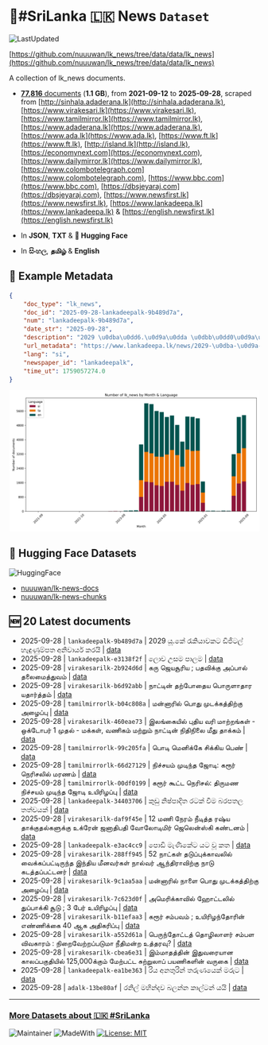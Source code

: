 # 📄#SriLanka 🇱🇰 News `Dataset`

![LastUpdated](https://img.shields.io/badge/last_updated-2025--09--28_16:39:29-green)

[https://github.com/nuuuwan/lk_news/tree/data/data/lk_news](https://github.com/nuuuwan/lk_news/tree/data/data/lk_news)

A collection of lk_news documents.

- [**77,816** documents](https://github.com/nuuuwan/lk_news/tree/data/data/lk_news) (**1.1 GB**), from **2021-09-12** to **2025-09-28**, scraped from [http://sinhala.adaderana.lk](http://sinhala.adaderana.lk), [https://www.virakesari.lk](https://www.virakesari.lk), [https://www.tamilmirror.lk](https://www.tamilmirror.lk), [https://www.adaderana.lk](https://www.adaderana.lk), [https://www.ada.lk](https://www.ada.lk), [https://www.ft.lk](https://www.ft.lk), [http://island.lk](http://island.lk), [https://economynext.com](https://economynext.com), [https://www.dailymirror.lk](https://www.dailymirror.lk), [https://www.colombotelegraph.com](https://www.colombotelegraph.com), [https://www.bbc.com](https://www.bbc.com), [https://dbsjeyaraj.com](https://dbsjeyaraj.com), [https://www.newsfirst.lk](https://www.newsfirst.lk), [https://www.lankadeepa.lk](https://www.lankadeepa.lk) & [https://english.newsfirst.lk](https://english.newsfirst.lk)

- In **JSON**, **TXT** & **🤗 Hugging Face**

- In **සිංහල**, **தமிழ்** & **English**

## 📝 Example Metadata

```json
{
    "doc_type": "lk_news",
    "doc_id": "2025-09-28-lankadeepalk-9b489d7a",
    "num": "lankadeepalk-9b489d7a",
    "date_str": "2025-09-28",
    "description": "2029 \u0dba\u0dd6.\u0d9a\u0dda \u0dbb\u0dd0\u0d9a\u0dd2\u0dba\u0dcf\u0dc0\u0d9a\u0da7 \u0da9\u0dd2\u0da2\u0dd2\u0da7\u0dbd\u0dca \u0dc4\u0dd0\u0db3\u0dd4\u0dab\u0dd4\u0db8\u0dca\u0db4\u0dad \u0d85\u0db1\u0dd2\u0dc0\u0dcf\u0dbb\u0dca\u0dba \u0d9a\u0dbb\u0dba\u0dd2",
    "url_metadata": "https://www.lankadeepa.lk/news/2029-\u0dba-\u0d9a-\u0dbb\u0d9a\u0dba\u0dc0\u0d9a\u0da7-\u0da9\u0da2\u0da7\u0dbd-\u0dc4\u0db3\u0dab\u0db8\u0db4\u0dad-\u0d85\u0db1\u0dc0\u0dbb\u0dba-\u0d9a\u0dbb\u0dba/101-680362",
    "lang": "si",
    "newspaper_id": "lankadeepalk",
    "time_ut": 1759057274.0
}
```

![Chart](https://raw.githubusercontent.com/nuuuwan/lk_news/refs/heads/data/data/lk_news/docs_by_month_and_lang.png)

## 🤗 Hugging Face Datasets

![HuggingFace](https://img.shields.io/badge/-HuggingFace-FDEE21?style=for-the-badge&logo=HuggingFace)

- [nuuuwan/lk-news-docs](https://huggingface.co/datasets/nuuuwan/lk-news-docs)
- [nuuuwan/lk-news-chunks](https://huggingface.co/datasets/nuuuwan/lk-news-chunks)

## 🆕 20 Latest documents

- 2025-09-28 | `lankadeepalk-9b489d7a` | 2029 යූ.කේ රැකියාවකට ඩිජිටල් හැඳුණුම්පත අනිවාර්ය කරයි | [data](https://github.com/nuuuwan/lk_news/tree/data/data/lk_news/2020s/2025/2025-09-28-lankadeepalk-9b489d7a)
- 2025-09-28 | `lankadeepalk-e3138f2f` | ලොව උසම පාලම | [data](https://github.com/nuuuwan/lk_news/tree/data/data/lk_news/2020s/2025/2025-09-28-lankadeepalk-e3138f2f)
- 2025-09-28 | `virakesarilk-2b924d6d` | கரு ஜெயசூரிய ; பதவிக்கு அப்பால் தலைமைத்துவம் | [data](https://github.com/nuuuwan/lk_news/tree/data/data/lk_news/2020s/2025/2025-09-28-virakesarilk-2b924d6d)
- 2025-09-28 | `virakesarilk-b6d92abb` | நாட்டின் தற்போதைய பொருளாதார யதார்த்தம் | [data](https://github.com/nuuuwan/lk_news/tree/data/data/lk_news/2020s/2025/2025-09-28-virakesarilk-b6d92abb)
- 2025-09-28 | `tamilmirrorlk-b04c808a` | மன்னாரில் பொது முடக்கத்திற்கு அழைப்பு | [data](https://github.com/nuuuwan/lk_news/tree/data/data/lk_news/2020s/2025/2025-09-28-tamilmirrorlk-b04c808a)
- 2025-09-28 | `virakesarilk-460eae73` | இலங்கையில் புதிய வரி மாற்றங்கள் - ஒக்டோபர் 1 முதல் - மக்கள், வணிகம் மற்றும் நாட்டின் நிதிநிலை மீது தாக்கம் | [data](https://github.com/nuuuwan/lk_news/tree/data/data/lk_news/2020s/2025/2025-09-28-virakesarilk-460eae73)
- 2025-09-28 | `tamilmirrorlk-99c205fa` | பொடி மெனிக்கே சிக்கிய பெண் | [data](https://github.com/nuuuwan/lk_news/tree/data/data/lk_news/2020s/2025/2025-09-28-tamilmirrorlk-99c205fa)
- 2025-09-28 | `tamilmirrorlk-66d27129` | நிச்சயம் முடிந்த ஜோடி: கரூர் நெரிசலில் மரணம் | [data](https://github.com/nuuuwan/lk_news/tree/data/data/lk_news/2020s/2025/2025-09-28-tamilmirrorlk-66d27129)
- 2025-09-28 | `tamilmirrorlk-00df0199` | கரூர் கூட்ட நெரிசல்: திருமண நிச்சயம் முடிந்த ஜோடி உயிரிழப்பு | [data](https://github.com/nuuuwan/lk_news/tree/data/data/lk_news/2020s/2025/2025-09-28-tamilmirrorlk-00df0199)
- 2025-09-28 | `lankadeepalk-34403706` | කුඩු නිෂ්පාදිත රටක් වීම බරපතල තත්වයක් | [data](https://github.com/nuuuwan/lk_news/tree/data/data/lk_news/2020s/2025/2025-09-28-lankadeepalk-34403706)
- 2025-09-28 | `virakesarilk-daf9f45e` | 12 மணி நேரம் நீடித்த ரஷ்ய தாக்குதல்களுக்கு உக்ரேன் ஜனாதிபதி வோலோடிமிர் ஜெலென்ஸ்கி கண்டனம் | [data](https://github.com/nuuuwan/lk_news/tree/data/data/lk_news/2020s/2025/2025-09-28-virakesarilk-daf9f45e)
- 2025-09-28 | `lankadeepalk-e3ac4cc9` | පොඩි මැණිකේට යට වූ කත | [data](https://github.com/nuuuwan/lk_news/tree/data/data/lk_news/2020s/2025/2025-09-28-lankadeepalk-e3ac4cc9)
- 2025-09-28 | `virakesarilk-288ff945` | 52 நாட்கள் தடுப்புக்காவலில் வைக்கப்பட்டிருந்த இந்திய மீனவர்கள் நால்வர் ஆந்திராவிற்கு நாடு கடத்தப்பட்டனர் | [data](https://github.com/nuuuwan/lk_news/tree/data/data/lk_news/2020s/2025/2025-09-28-virakesarilk-288ff945)
- 2025-09-28 | `virakesarilk-9c1aa5aa` | மன்னாரில் நாளை பொது முடக்கத்திற்கு அழைப்பு | [data](https://github.com/nuuuwan/lk_news/tree/data/data/lk_news/2020s/2025/2025-09-28-virakesarilk-9c1aa5aa)
- 2025-09-28 | `virakesarilk-7c623d0f` | அமெரிக்காவில் ஹோட்டலில் துப்பாக்கி சூடு ; 3 பேர் உயிரிழப்பு | [data](https://github.com/nuuuwan/lk_news/tree/data/data/lk_news/2020s/2025/2025-09-28-virakesarilk-7c623d0f)
- 2025-09-28 | `virakesarilk-b11efaa3` | கரூர் சம்பவம் ; உயிரிழந்தோரின் எண்ணிக்கை 40 ஆக அதிகரிப்பு | [data](https://github.com/nuuuwan/lk_news/tree/data/data/lk_news/2020s/2025/2025-09-28-virakesarilk-b11efaa3)
- 2025-09-28 | `virakesarilk-a552d61a` | பெருந்தோட்டத் தொழிலாளர் சம்பள விவகாரம் : நிறைவேற்றப்படுமா நீதிமன்ற உத்தரவு? | [data](https://github.com/nuuuwan/lk_news/tree/data/data/lk_news/2020s/2025/2025-09-28-virakesarilk-a552d61a)
- 2025-09-28 | `virakesarilk-cbea6e31` | இம்மாதத்தின் இதுவரையான காலப்பகுதியில் 125,000க்கும் மேற்பட்ட சுற்றுலாப் பயணிகளின் வருகை | [data](https://github.com/nuuuwan/lk_news/tree/data/data/lk_news/2020s/2025/2025-09-28-virakesarilk-cbea6e31)
- 2025-09-28 | `lankadeepalk-ea1be363` | රිය අනතුරින් තරුණයෙක් මරුට | [data](https://github.com/nuuuwan/lk_news/tree/data/data/lk_news/2020s/2025/2025-09-28-lankadeepalk-ea1be363)
- 2025-09-28 | `adalk-13be80af` | රනිල් මහින්දව බලන්න කාල්ටන් යයි | [data](https://github.com/nuuuwan/lk_news/tree/data/data/lk_news/2020s/2025/2025-09-28-adalk-13be80af)

---

### [More Datasets about 🇱🇰 #SriLanka](https://github.com/nuuuwan/lk_datasets)

![Maintainer](https://img.shields.io/badge/maintainer-nuuuwan-red)
![MadeWith](https://img.shields.io/badge/made_with-python-blue)
[![License: MIT](https://img.shields.io/badge/License-MIT-yellow.svg)](https://opensource.org/licenses/MIT)
